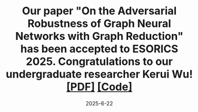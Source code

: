 ---
title: 'Our paper "On the Adversarial Robustness of Graph Neural Networks with Graph Reduction" has been accepted to ESORICS 2025. Congratulations to our undergraduate researcher Kerui Wu! [[PDF]](https://arxiv.org/abs/2412.05883) [[Code]](https://github.com/RPI-DSPlab/Gnn_Reduction_Poisoning_Benchmark)'
date: 2025-6-22
---